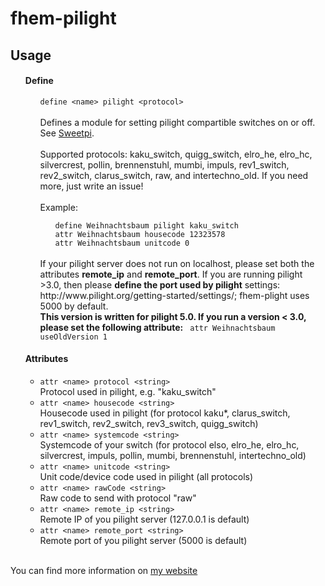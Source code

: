 fhem-pilight
=============

<h2>Usage</h2>
<ul>
  <a name="pilight_define"></a>
  <h4>Define</h4>
  <ul>
    <code>define &lt;name&gt; pilight &lt;protocol&gt;</code>
    <br/>
    <br/>
    Defines a module for setting pilight compartible switches on or off. See <a href="http://www.sweetpi.de/blog/258/funksteckdosen-mit-dem-raspberry-pi-und-pilight-schalten">Sweetpi</a>.<br><br>
    Supported protocols: kaku_switch, quigg_switch, elro_he, elro_hc, silvercrest, pollin, brennenstuhl, mumbi, impuls, rev1_switch, rev2_switch, clarus_switch, raw, and intertechno_old. If you need more, just write an issue!<br/><br/>
    Example:
    <ul>
      <code>define Weihnachtsbaum pilight kaku_switch</code><br>
      <code>attr Weihnachtsbaum housecode 12323578</code><br>
      <code>attr Weihnachtsbaum unitcode 0</code><br>
    </ul>
    <br/>
	If your pilight server does not run on localhost, please set both the attributes <b>remote_ip</b> and <b>remote_port</b>. If you are running pilight >3.0, then please <b>define the port used by pilight</b> settings: http://www.pilight.org/getting-started/settings/; fhem-plight uses 5000 by default.
    <br/>
    <b>This version is written for pilight 5.0. If you run a version < 3.0, please set the following attribute:</b>
      <code> attr Weihnachtsbaum useOldVersion 1</code>
  </ul>

  <a name="pilight_Attr"></a>
  <h4>Attributes</h4> 
  <ul>
    <li><a name="protocol"><code>attr &lt;name&gt; protocol &lt;string&gt;</code></a>
                <br />Protocol used in pilight, e.g. "kaku_switch"</li>
    <li><a name="housecode"><code>attr &lt;name&gt; housecode &lt;string&gt;</code></a>
                <br />Housecode used in pilight (for protocol kaku*, clarus_switch, rev1_switch, rev2_switch, rev3_switch, quigg_switch)</li>
    <li><a name="systemcode"><code>attr &lt;name&gt; systemcode &lt;string&gt;</code></a>
                <br />Systemcode of your switch (for protocol elso, elro_he, elro_hc, silvercrest, impuls, pollin, mumbi, brennenstuhl, intertechno_old)</li>
    <li><a name="unitcode"><code>attr &lt;name&gt; unitcode &lt;string&gt;</code></a>
                <br />Unit code/device code used in pilight (all protocols)</li>
    <li><a name="rawCode"><code>attr &lt;name&gt; rawCode &lt;string&gt;</code></a>
                <br />Raw code to send with protocol "raw"</li>
    <li><a name="remote_ip"><code>attr &lt;name&gt; remote_ip &lt;string&gt;</code></a>
                <br />Remote IP of you pilight server (127.0.0.1 is default)</li>
    <li><a name="remote_port"><code>attr &lt;name&gt; remote_port &lt;string&gt;</code></a>
                <br />Remote port of you pilight server (5000 is default)</li>
  </ul>
</ul>

<br/>
You can find more information on <a href="http://www.andreas-fey.com">my website</a>
